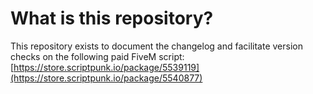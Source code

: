 # What is this repository?

This repository exists to document the changelog and facilitate version checks on the following paid FiveM script: [https://store.scriptpunk.io/package/5539119](https://store.scriptpunk.io/package/5540877)

